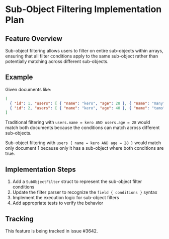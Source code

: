 # Sub-Object Filtering Implementation Plan

## Feature Overview

Sub-object filtering allows users to filter on entire sub-objects within arrays, ensuring that all filter conditions apply to the same sub-object rather than potentially matching across different sub-objects.

## Example

Given documents like:
```json
[
  { "id": 1, "users": [ { "name": "kero", "age": 28 }, { "name": "many", "age": 27 } ] },
  { "id": 2, "users": [ { "name": "kero", "age": 40 }, { "name": "tamo", "age": 28 } ] }
]
```

Traditional filtering with `users.name = kero AND users.age = 28` would match both documents because the conditions can match across different sub-objects.

Sub-object filtering with `users { name = kero AND age = 28 }` would match only document 1 because only it has a sub-object where both conditions are true.

## Implementation Steps

1. Add a `SubObjectFilter` struct to represent the sub-object filter conditions
2. Update the filter parser to recognize the `field { conditions }` syntax
3. Implement the execution logic for sub-object filters
4. Add appropriate tests to verify the behavior

## Tracking

This feature is being tracked in issue #3642.
